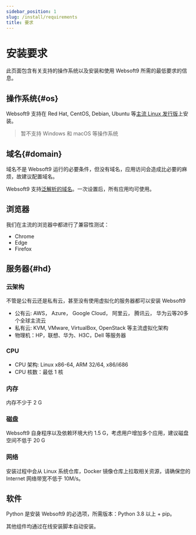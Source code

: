 ```yaml
---
sidebar_position: 1
slug: /install/requirements
title: 要求
---
```


# 安装要求

此页面包含有关支持的操作系统以及安装和使用 Websoft9 所需的最低要求的信息。

## 操作系统{#os}

Websoft9 支持在 Red Hat, CentOS, Debian, Ubuntu 等[主流 Linux 发行版](https://websoft9.github.io/websoft9/version.json)上安装。

> 暂不支持 Windows 和 macOS 等操作系统  

## 域名{#domain}

域名不是 Websoft9 运行的必要条件，但没有域名，应用访问会造成比必要的麻烦，故建议配置域名。    

Websoft9 支持[泛解析的域名](../reference/domain#wildcard)。一次设置后，所有应用均可使用。  

## 浏览器

我们在主流的浏览器中都进行了兼容性测试：

- Chrome
- Edge
- Firefox

## 服务器{#hd}

### 云架构

不管是公有云还是私有云，甚至没有使用虚拟化的服务器都可以安装 Websoft9

* 公有云: AWS， Azure， Google Cloud， 阿里云， 腾讯云， 华为云等20多个全球主流云
* 私有云: KVM, VMware, VirtualBox, OpenStack 等主流虚拟化架构
* 物理机：HP，联想、华为、H3C，Dell 等服务器

### CPU

* CPU 架构: Linux x86-64, ARM 32/64, x86/i686
* CPU 核数：最低 1 核

### 内存

内存不少于 2 G

### 磁盘

Websoft9 自身程序以及依赖环境大约 1.5 G，考虑用户增加多个应用，建议磁盘空间不低于 20 G

### 网络

安装过程中会从 Linux 系统仓库，Docker 镜像仓库上拉取相关资源，请确保您的 Internet 网络带宽不低于 10M/s。

## 软件

Python 是安装 Websoft9 的必选项，所需版本：Python 3.8 以上 + pip。  

其他组件均通过在线安装脚本自动安装。   